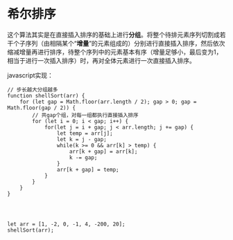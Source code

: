 # 希尔排序

这个算法其实是在直接插入排序的基础上进行**分组**。将整个待排元素序列切割成若干个子序列（由相隔某个“**增量**”的元素组成的）分别进行直接插入排序，然后依次缩减增量再进行排序，待整个序列中的元素基本有序（增量足够小，最后变为1，相当于进行一次插入排序）时，再对全体元素进行一次直接插入排序。



javascript实现：

```
// 步长越大分组越多
function shellSort(arr) {
	for (let gap = Math.floor(arr.length / 2); gap > 0; gap = Math.floor(gap / 2)) {
		// 共gap个组，对每一组都执行直接插入排序
		for (let i = 0; i < gap; i++) {
			for(let j = i + gap; j < arr.length; j += gap) {
				let temp = arr[j];
				let k = j - gap;
				while(k >= 0 && arr[k] > temp) {
					arr[k + gap] = arr[k];
					k -= gap;
				}
				arr[k + gap] = temp;
			}
		}
	}
}




let arr = [1, -2, 0, -1, 4, -200, 20];
shellSort(arr);
```



